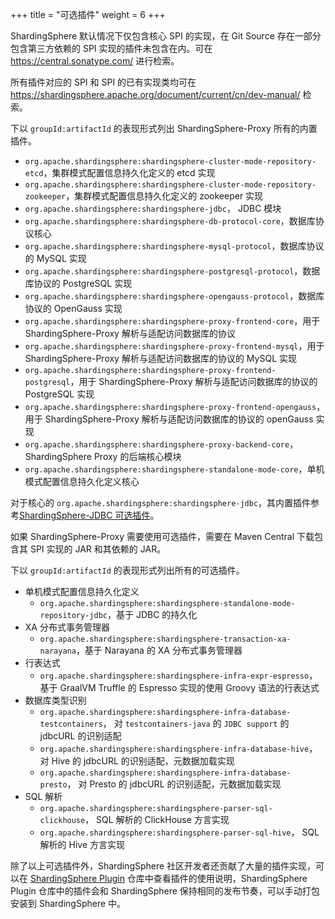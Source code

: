 +++
title = "可选插件"
weight = 6
+++

ShardingSphere 默认情况下仅包含核心 SPI 的实现，在 Git Source 存在一部分包含第三方依赖的 SPI
实现的插件未包含在内。可在 https://central.sonatype.com/ 进行检索。

所有插件对应的 SPI 和 SPI 的已有实现类均可在 https://shardingsphere.apache.org/document/current/cn/dev-manual/ 检索。

下以 `groupId:artifactId` 的表现形式列出 ShardingSphere-Proxy 所有的内置插件。

- `org.apache.shardingsphere:shardingsphere-cluster-mode-repository-etcd`，集群模式配置信息持久化定义的 etcd 实现
- `org.apache.shardingsphere:shardingsphere-cluster-mode-repository-zookeeper`，集群模式配置信息持久化定义的 zookeeper 实现
- `org.apache.shardingsphere:shardingsphere-jdbc`， JDBC 模块
- `org.apache.shardingsphere:shardingsphere-db-protocol-core`，数据库协议核心
- `org.apache.shardingsphere:shardingsphere-mysql-protocol`，数据库协议的 MySQL 实现
- `org.apache.shardingsphere:shardingsphere-postgresql-protocol`，数据库协议的 PostgreSQL 实现
- `org.apache.shardingsphere:shardingsphere-opengauss-protocol`，数据库协议的 OpenGauss 实现
- `org.apache.shardingsphere:shardingsphere-proxy-frontend-core`，用于 ShardingSphere-Proxy 解析与适配访问数据库的协议
- `org.apache.shardingsphere:shardingsphere-proxy-frontend-mysql`，用于 ShardingSphere-Proxy 解析与适配访问数据库的协议的 MySQL 实现
- `org.apache.shardingsphere:shardingsphere-proxy-frontend-postgresql`，用于 ShardingSphere-Proxy 解析与适配访问数据库的协议的 PostgreSQL 实现
- `org.apache.shardingsphere:shardingsphere-proxy-frontend-opengauss`，用于 ShardingSphere-Proxy 解析与适配访问数据库的协议的 openGauss 实现
- `org.apache.shardingsphere:shardingsphere-proxy-backend-core`， ShardingSphere Proxy 的后端核心模块
- `org.apache.shardingsphere:shardingsphere-standalone-mode-core`，单机模式配置信息持久化定义核心

对于核心的 `org.apache.shardingsphere:shardingsphere-jdbc`，其内置插件参考[ShardingSphere-JDBC 可选插件](/cn/user-manual/shardingsphere-jdbc/optional-plugins/)。

如果 ShardingSphere-Proxy 需要使用可选插件，需要在 Maven Central 下载包含其 SPI 实现的 JAR 和其依赖的 JAR。

下以 `groupId:artifactId` 的表现形式列出所有的可选插件。

- 单机模式配置信息持久化定义
  - `org.apache.shardingsphere:shardingsphere-standalone-mode-repository-jdbc`，基于 JDBC 的持久化
- XA 分布式事务管理器
  - `org.apache.shardingsphere:shardingsphere-transaction-xa-narayana`，基于 Narayana 的 XA 分布式事务管理器
- 行表达式
  - `org.apache.shardingsphere:shardingsphere-infra-expr-espresso`，基于 GraalVM Truffle 的 Espresso 实现的使用 Groovy 语法的行表达式
- 数据库类型识别
  - `org.apache.shardingsphere:shardingsphere-infra-database-testcontainers`， 对 `testcontainers-java` 的 `JDBC support` 的 jdbcURL 的识别适配
  - `org.apache.shardingsphere:shardingsphere-infra-database-hive`， 对 Hive 的 jdbcURL 的识别适配，元数据加载实现
  - `org.apache.shardingsphere:shardingsphere-infra-database-presto`， 对 Presto 的 jdbcURL 的识别适配，元数据加载实现
- SQL 解析
  - `org.apache.shardingsphere:shardingsphere-parser-sql-clickhouse`， SQL 解析的 ClickHouse 方言实现
  - `org.apache.shardingsphere:shardingsphere-parser-sql-hive`， SQL 解析的 Hive 方言实现

除了以上可选插件外，ShardingSphere 社区开发者还贡献了大量的插件实现，可以在 [ShardingSphere Plugin](https://github.com/apache/shardingsphere-plugin) 仓库中查看插件的使用说明，ShardingSphere Plugin 仓库中的插件会和 ShardingSphere 保持相同的发布节奏，可以手动打包安装到 ShardingSphere 中。

